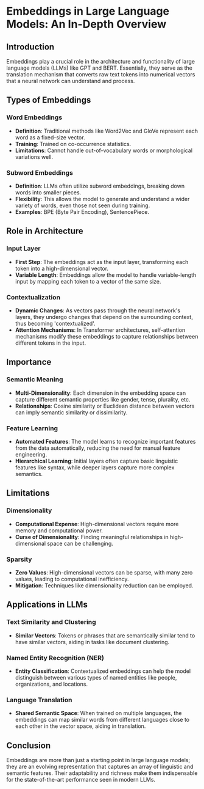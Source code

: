 # Embeddings in Large Language Models: An In-Depth Overview

## Introduction
Embeddings play a crucial role in the architecture and functionality of large language models (LLMs) like GPT and BERT. Essentially, they serve as the translation mechanism that converts raw text tokens into numerical vectors that a neural network can understand and process.

## Types of Embeddings

### Word Embeddings
- **Definition**: Traditional methods like Word2Vec and GloVe represent each word as a fixed-size vector.
- **Training**: Trained on co-occurrence statistics.
- **Limitations**: Cannot handle out-of-vocabulary words or morphological variations well.

### Subword Embeddings
- **Definition**: LLMs often utilize subword embeddings, breaking down words into smaller pieces.
- **Flexibility**: This allows the model to generate and understand a wider variety of words, even those not seen during training.
- **Examples**: BPE (Byte Pair Encoding), SentencePiece.

## Role in Architecture

### Input Layer
- **First Step**: The embeddings act as the input layer, transforming each token into a high-dimensional vector.
- **Variable Length**: Embeddings allow the model to handle variable-length input by mapping each token to a vector of the same size.

### Contextualization
- **Dynamic Changes**: As vectors pass through the neural network's layers, they undergo changes that depend on the surrounding context, thus becoming 'contextualized'.
- **Attention Mechanisms**: In Transformer architectures, self-attention mechanisms modify these embeddings to capture relationships between different tokens in the input.

## Importance

### Semantic Meaning
- **Multi-Dimensionality**: Each dimension in the embedding space can capture different semantic properties like gender, tense, plurality, etc.
- **Relationships**: Cosine similarity or Euclidean distance between vectors can imply semantic similarity or dissimilarity.

### Feature Learning
- **Automated Features**: The model learns to recognize important features from the data automatically, reducing the need for manual feature engineering.
- **Hierarchical Learning**: Initial layers often capture basic linguistic features like syntax, while deeper layers capture more complex semantics.

## Limitations

### Dimensionality
- **Computational Expense**: High-dimensional vectors require more memory and computational power.
- **Curse of Dimensionality**: Finding meaningful relationships in high-dimensional space can be challenging.

### Sparsity
- **Zero Values**: High-dimensional vectors can be sparse, with many zero values, leading to computational inefficiency.
- **Mitigation**: Techniques like dimensionality reduction can be employed.

## Applications in LLMs

### Text Similarity and Clustering
- **Similar Vectors**: Tokens or phrases that are semantically similar tend to have similar vectors, aiding in tasks like document clustering.

### Named Entity Recognition (NER)
- **Entity Classification**: Contextualized embeddings can help the model distinguish between various types of named entities like people, organizations, and locations.

### Language Translation
- **Shared Semantic Space**: When trained on multiple languages, the embeddings can map similar words from different languages close to each other in the vector space, aiding in translation.

## Conclusion
Embeddings are more than just a starting point in large language models; they are an evolving representation that captures an array of linguistic and semantic features. Their adaptability and richness make them indispensable for the state-of-the-art performance seen in modern LLMs.
